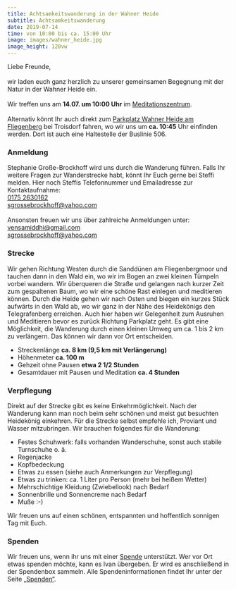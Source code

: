 ```yaml
---
title: Achtsamkeitswanderung in der Wahner Heide
subtitle: Achtsamkeitswanderung
date: 2019-07-14
time: von 10:00 bis ca. 15:00 Uhr
image: images/wahner_heide.jpg
image_height: 120vw
---
```

Liebe Freunde,<br>
<br>
wir laden euch ganz herzlich zu unserer gemeinsamen Begegnung mit der Natur in der Wahner Heide ein.<br>
<br>
Wir treffen uns am **14.07. um 10:00 Uhr** im [Meditationszentrum](kontakt.html).<br>
<br>
Alternativ könnt Ihr auch direkt zum [Parkplatz Wahner Heide am Fliegenberg](https://goo.gl/maps/T8grdGuaqrXfF25v7) bei Troisdorf fahren, wo wir uns um **ca. 10:45** Uhr einfinden werden. Dort ist auch eine Haltestelle der Buslinie 506.

### Anmeldung
Stephanie Große-Brockhoff wird uns durch die Wanderung führen. Falls Ihr weitere Fragen zur Wanderstrecke habt, könnt Ihr Euch gerne bei Steffi melden. Hier noch Steffis Telefonnummer und Emailadresse zur Kontaktaufnahme:<br>
[0175 2630162](tel:01752630162)<br>
[sgrossebrockhoff@yahoo.com](mailto:sgrossebrockhoff@yahoo.com)<br>
<br>
Ansonsten freuen wir uns über zahlreiche Anmeldungen unter:<br>
[vensamiddhi@gmail.com](mailto:vensamiddhi@gmail.com)<br>
[sgrossebrockhoff@yahoo.com](mailto:sgrossebrockhoff@yahoo.com)<br>

### Strecke
Wir gehen Richtung Westen durch die Sanddünen am Fliegenbergmoor und tauchen dann in den Wald ein, wo wir im Bogen an zwei kleinen Tümpeln vorbei wandern. Wir überqueren die Straße und gelangen nach kurzer Zeit zum gespaltenen Baum, wo wir eine schöne Rast einlegen und meditieren können. Durch die Heide gehen wir nach Osten und biegen ein kurzes Stück aufwärts in den Wald ab, wo wir ganz in der Nähe des Heidekönigs den Telegrafenberg erreichen. Auch hier haben wir Gelegenheit zum Ausruhen und Meditieren bevor es zurück Richtung Parkplatz geht. Es gibt eine Möglichkeit, die Wanderung durch einen kleinen Umweg um ca. 1 bis 2 km zu verlängern. Das können wir dann vor Ort entscheiden.

- Streckenlänge **ca. 8 km (9,5 km mit Verlängerung)**
- Höhenmeter **ca. 100 m**
- Gehzeit ohne Pausen **etwa 2 1/2 Stunden**
- Gesamtdauer mit Pausen und Meditation **ca. 4 Stunden**

### Verpflegung
Direkt auf der Strecke gibt es keine Einkehrmöglichkeit. Nach der Wanderung kann man noch beim sehr schönen und meist gut besuchten Heidekönig einkehren. Für die Strecke selbst empfehle ich, Proviant und Wasser mitzubringen. Wir brauchen folgendes für die Wanderung:

- Festes Schuhwerk: falls vorhanden Wanderschuhe, sonst auch stabile Turnschuhe o. ä.
- Regenjacke
- Kopfbedeckung
- Etwas zu essen (siehe auch Anmerkungen zur Verpflegung)
- Etwas zu trinken: ca. 1 Liter pro Person (mehr bei heißem Wetter)
- Mehrschichtige Kleidung (Zwiebellook) nach Bedarf
- Sonnenbrille und Sonnencreme nach Bedarf
- Muße :-)

Wir freuen uns auf einen schönen, entspannten und hoffentlich sonnigen Tag mit
Euch.

### Spenden
Wir freuen uns, wenn ihr uns mit einer [Spende](spenden.html) unterstützt.  Wer vor Ort etwas spenden möchte, kann es Ivan übergeben. Er wird es anschließend in der Spendenbox sammeln.  Alle Spendeninformationen findet Ihr unter der Seite [„Spenden“](spenden.html).
